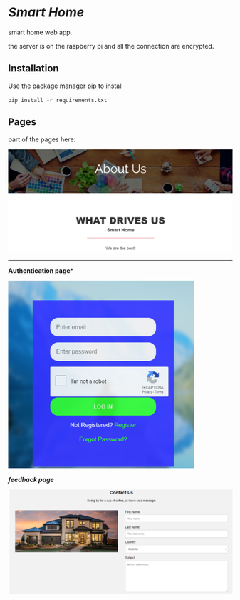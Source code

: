 #  *Smart Home*

smart home web app.

the server is on the raspberry pi and all the connection are encrypted.



## Installation

Use the package manager [pip](https://pip.pypa.io/en/stable/) to install 

`pip install -r requirements.txt`

## Pages

part of the pages here:



<img src="Exmpales Pages\smartHome.png" alt="about us" style="zoom: 67%;" />

****



**Authentication page***

<img src="Exmpales Pages\flaskApp.png" alt="login" style="zoom: 80%;" />



***feedback page***

<img src="Exmpales Pages\smartHome2.png" alt="contact us" style="zoom:80%;" />